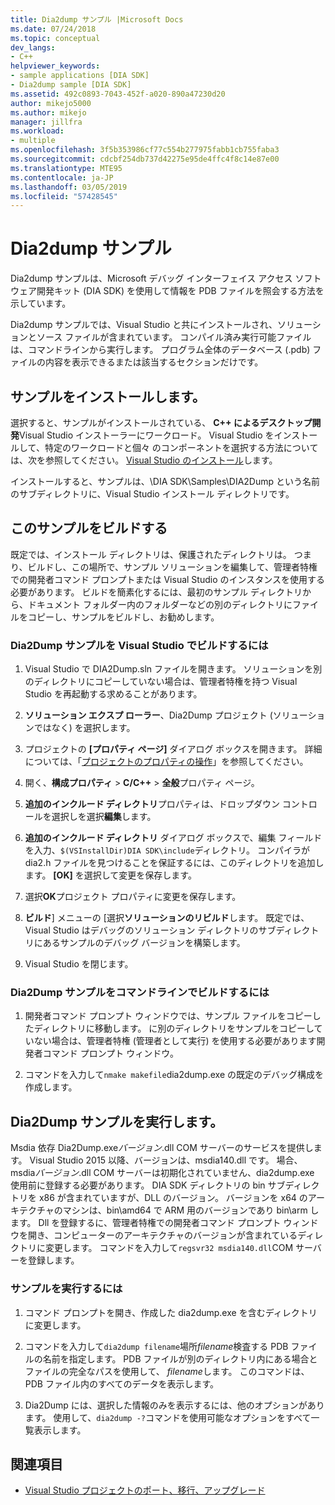 ```yaml
---
title: Dia2dump サンプル |Microsoft Docs
ms.date: 07/24/2018
ms.topic: conceptual
dev_langs:
- C++
helpviewer_keywords:
- sample applications [DIA SDK]
- Dia2dump sample [DIA SDK]
ms.assetid: 492c0893-7043-452f-a020-890a47230d20
author: mikejo5000
ms.author: mikejo
manager: jillfra
ms.workload:
- multiple
ms.openlocfilehash: 3f5b353986cf77c554b277975fabb1cb755faba3
ms.sourcegitcommit: cdcbf254db737d42275e95de4ffc4f8c14e87e00
ms.translationtype: MTE95
ms.contentlocale: ja-JP
ms.lasthandoff: 03/05/2019
ms.locfileid: "57428545"
---
```

# <a name="dia2dump-sample"></a>Dia2dump サンプル

Dia2dump サンプルは、Microsoft デバッグ インターフェイス アクセス ソフトウェア開発キット (DIA SDK) を使用して情報を PDB ファイルを照会する方法を示しています。

Dia2dump サンプルでは、Visual Studio と共にインストールされ、ソリューションとソース ファイルが含まれています。 コンパイル済み実行可能ファイルは、コマンドラインから実行します。 プログラム全体のデータベース (.pdb) ファイルの内容を表示できるまたは該当するセクションだけです。

## <a name="install-the-sample"></a>サンプルをインストールします。

選択すると、サンプルがインストールされている、 **C++ によるデスクトップ開発**Visual Studio インストーラーにワークロード。 Visual Studio をインストールして、特定のワークロードと個々 のコンポーネントを選択する方法については、次を参照してください。 [Visual Studio のインストール](../../install/install-visual-studio.md)します。

インストールすると、サンプルは、\DIA SDK\Samples\DIA2Dump という名前のサブディレクトリに、Visual Studio インストール ディレクトリです。

## <a name="build-the-sample"></a>このサンプルをビルドする

既定では、インストール ディレクトリは、保護されたディレクトリは。 つまり、ビルドし、この場所で、サンプル ソリューションを編集して、管理者特権での開発者コマンド プロンプトまたは Visual Studio のインスタンスを使用する必要があります。 ビルドを簡素化するには、最初のサンプル ディレクトリから、ドキュメント フォルダー内のフォルダーなどの別のディレクトリにファイルをコピーし、サンプルをビルドし、お勧めします。

### <a name="to-build-the-dia2dump-sample-in-visual-studio"></a>Dia2Dump サンプルを Visual Studio でビルドするには

1. Visual Studio で DIA2Dump.sln ファイルを開きます。 ソリューションを別のディレクトリにコピーしていない場合は、管理者特権を持つ Visual Studio を再起動する求めることがあります。

1. **ソリューション エクスプ ローラー**、Dia2Dump プロジェクト (ソリューションではなく) を選択します。

1. プロジェクトの **[プロパティ ページ]** ダイアログ ボックスを開きます。 詳細については、「[プロジェクトのプロパティの操作](/cpp/ide/working-with-project-properties)」を参照してください。

1. 開く、**構成プロパティ** > **C/C++** > **全般**プロパティ ページ。

1. **追加のインクルード ディレクトリ**プロパティは、ドロップダウン コントロールを選択しを選択**編集**します。

1. **追加のインクルード ディレクトリ** ダイアログ ボックスで、編集 フィールドを入力、`$(VSInstallDir)DIA SDK\include`ディレクトリ。 コンパイラが dia2.h ファイルを見つけることを保証するには、このディレクトリを追加します。 **[OK]** を選択して変更を保存します。

1. 選択**OK**プロジェクト プロパティに変更を保存します。

1. **ビルド**] メニューの [選択**ソリューションのリビルド**します。 既定では、Visual Studio はデバッグのソリューション ディレクトリのサブディレクトリにあるサンプルのデバッグ バージョンを構築します。

1. Visual Studio を閉じます。

### <a name="to-build-the-dia2dump-sample-at-the-command-line"></a>Dia2Dump サンプルをコマンドラインでビルドするには

1. 開発者コマンド プロンプト ウィンドウでは、サンプル ファイルをコピーしたディレクトリに移動します。 に別のディレクトリをサンプルをコピーしていない場合は、管理者特権 (管理者として実行) を使用する必要があります開発者コマンド プロンプト ウィンドウ。

1. コマンドを入力して`nmake makefile`dia2dump.exe の既定のデバッグ構成を作成します。

## <a name="run-the-dia2dump-sample"></a>Dia2Dump サンプルを実行します。

Msdia 依存 Dia2Dump.exe*バージョン*.dll COM サーバーのサービスを提供します。 Visual Studio 2015 以降、バージョンは、msdia140.dll です。 場合、msdia*バージョン*.dll COM サーバーは初期化されていません、dia2dump.exe 使用前に登録する必要があります。 DIA SDK ディレクトリの bin サブディレクトリを x86 が含まれていますが、DLL のバージョン。 バージョンを x64 のアーキテクチャのマシンは、bin\amd64 で ARM 用のバージョンであり bin\arm します。 Dll を登録するに、管理者特権での開発者コマンド プロンプト ウィンドウを開き、コンピューターのアーキテクチャのバージョンが含まれているディレクトリに変更します。 コマンドを入力して`regsvr32 msdia140.dll`COM サーバーを登録します。

### <a name="to-run-the-sample"></a>サンプルを実行するには

1. コマンド プロンプトを開き、作成した dia2dump.exe を含むディレクトリに変更します。

1. コマンドを入力して`dia2dump filename`場所*filename*検査する PDB ファイルの名前を指定します。 PDB ファイルが別のディレクトリ内にある場合とファイルの完全なパスを使用して、 *filename*します。 このコマンドは、PDB ファイル内のすべてのデータを表示します。

1. Dia2Dump には、選択した情報のみを表示するには、他のオプションがあります。 使用して、`dia2dump -?`コマンドを使用可能なオプションをすべて一覧表示します。

## <a name="see-also"></a>関連項目

- [Visual Studio プロジェクトのポート、移行、アップグレード](../../porting/port-migrate-and-upgrade-visual-studio-projects.md)

